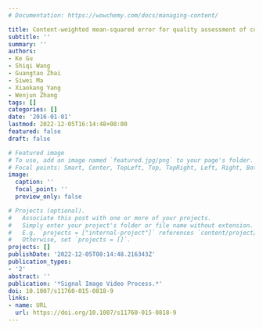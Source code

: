```yaml
---
# Documentation: https://wowchemy.com/docs/managing-content/

title: Content-weighted mean-squared error for quality assessment of compressed images
subtitle: ''
summary: ''
authors:
- Ke Gu
- Shiqi Wang
- Guangtao Zhai
- Siwei Ma
- Xiaokang Yang
- Wenjun Zhang
tags: []
categories: []
date: '2016-01-01'
lastmod: 2022-12-05T16:14:48+08:00
featured: false
draft: false

# Featured image
# To use, add an image named `featured.jpg/png` to your page's folder.
# Focal points: Smart, Center, TopLeft, Top, TopRight, Left, Right, BottomLeft, Bottom, BottomRight.
image:
  caption: ''
  focal_point: ''
  preview_only: false

# Projects (optional).
#   Associate this post with one or more of your projects.
#   Simply enter your project's folder or file name without extension.
#   E.g. `projects = ["internal-project"]` references `content/project/deep-learning/index.md`.
#   Otherwise, set `projects = []`.
projects: []
publishDate: '2022-12-05T08:14:48.216343Z'
publication_types:
- '2'
abstract: ''
publication: '*Signal Image Video Process.*'
doi: 10.1007/s11760-015-0818-9
links:
- name: URL
  url: https://doi.org/10.1007/s11760-015-0818-9
---
```

